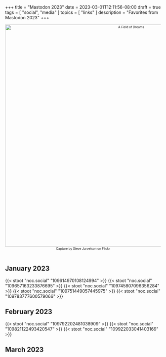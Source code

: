 +++
title = "Mastodon 2023"
date = 2023-03-01T12:11:56-08:00
draft = true
tags = [
  "social",
  "media"
]
topics = [
  "links"
]
description = "Favorites from Mastodon 2023"
+++
<div align="center" style="font-size:x-small"><img src="https://milkfish08.s3.amazonaws.com/photo/blog/40054482212_3d4849f1aa_c.jpg" width="800" height="720" alt="A Field of Dreams"
title="A Field of Dreams" /><br />
Capture by Steve Jurvetson on Flickr</div><br clear="all" />

## January 2023

{{< stoot "noc.social" "109614970108124994" >}}
{{< stoot "noc.social" "109657163233876695" >}}
{{< stoot "noc.social" "109745807096356284" >}}
{{< stoot "noc.social" "109751449057445975" >}}
{{< stoot "noc.social" "109783777600579066" >}}

## February 2023

{{< stoot "noc.social" "109792202481038909" >}}
{{< stoot "noc.social" "109821122493420547" >}}
{{< stoot "noc.social" "109922033041403169" >}}

## March 2023